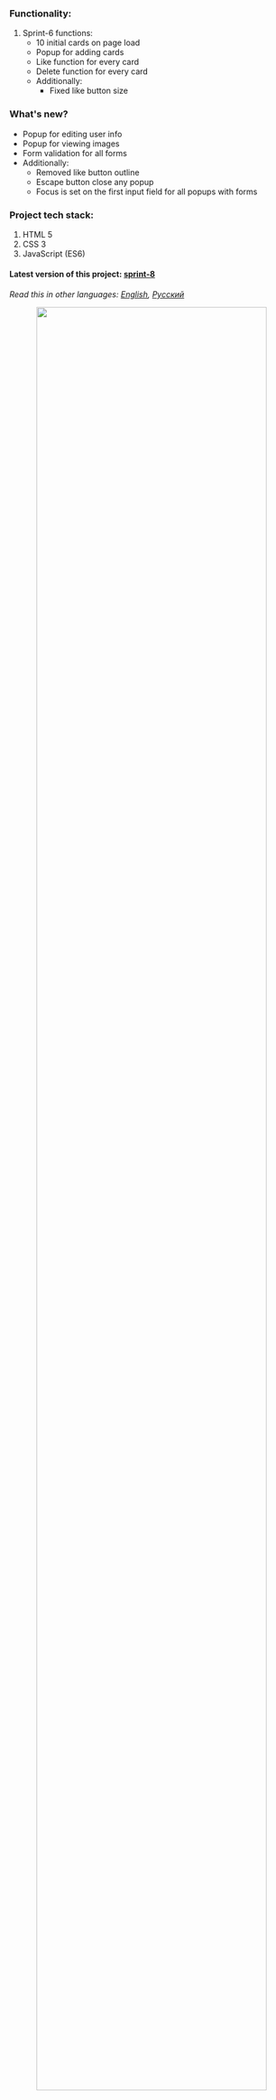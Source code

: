 ### Functionality: 
1. Sprint-6 functions:
    * 10 initial cards on page load
    * Popup for adding cards
    * Like function for every card
    * Delete function for every card
    * Additionally:
      * Fixed like button size
    
### What's new?
   * Popup for editing user info
   * Popup for viewing images
   * Form validation for all forms
   * Additionally:
     * Removed like button outline
     * Escape button close any popup
     * Focus is set on the first input field for all popups with forms
### Project tech stack:
1. HTML 5
2. CSS 3
3. JavaScript (ES6)

#### Latest version of this project: [sprint-8](../sprint-8)
*Read this in other languages: [English](README.md), [Русский](README.ru.md)*

<p align="center">
  <img src="https://github.com/quis0/my-portfolio/blob/master/images/sprint-7-8-example.gif" width="90%" alt="" >
</p>
